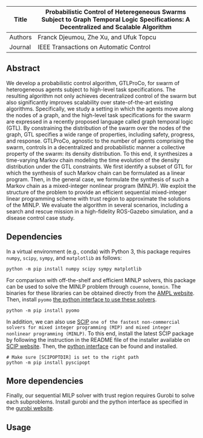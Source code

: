 | Title      | Probabilistic Control of Heteregeneous Swarms Subject to Graph Temporal Logic Specifications: A Decentralized and Scalable Algorithm                  |
|------------|----------------------------------------------------------------------------------------------|
| Authors    | Franck Djeumou, Zhe Xu, and Ufuk Topcu                                                |
| Journal |  IEEE Transactions on Automatic Control                                                            |

## Abstract

We develop a probabilistic control algorithm, GTLProCo, for swarm of heterogeneous agents subject to high-level task specifications. The resulting algorithm not only achieves decentralized control of the swarm but also significantly improves scalability over state-of-the-art existing algorithms. Specifically, we study a setting in which the agents move along the nodes of a graph, and the high-level task specifications for the swarm are expressed in a recently proposed language called graph temporal logic (GTL). By constraining the distribution of the swarm over the nodes of the graph, GTL specifies a wide range of properties, including safety, progress, and response. GTLProCo, agnostic to the number of agents comprising the swarm, controls in a decentralized and probabilistic manner a collective property of the swarm: its density distribution. To this end, it synthesizes a time-varying Markov chain modeling the time evolution of the density distribution under the GTL constraints. We first identify a subset of GTL for which the synthesis of such Markov chain can be formulated as a linear program. Then, in the general case, we formulate the synthesis of such a Markov chain as a mixed-integer nonlinear program (MINLP). We exploit the structure of the problem to provide an efficient sequential mixed-integer linear programming scheme with trust region to approximate the solutions of the MINLP. We evaluate the algorithm in several scenarios, including a search and rescue mission in a high-fidelity ROS-Gazebo simulation, and a disease control case study.

## Dependencies

In a virtual environment (e.g., conda) with Python 3, this package requires ``numpy``, ``scipy``, ``sympy``, and ``matplotlib`` as follows:
```
python -m pip install numpy scipy sympy matplotlib
```

For comparison with off-the-shelf and efficient MINLP solvers, this package can be used to solve the MINLP problem through ``couenne``, ``bonmin``. The binaries for these libraries can be obtained directly from the [AMPL website](https://ampl.com/products/solvers/open-source). Then, install ``pyomo`` [the python interface to use these solvers](https://pyomo.readthedocs.io/en/stable/installation.html).
```
python -m pip install pyomo
```

In addition, we can also use [SCIP](https://www.scipopt.org/index.php#download) ``one of the fastest non-commercial solvers for mixed integer programming (MIP) and mixed integer nonlinear programming (MINLP)``. To this end, install the latest SCIP package by following the instruction in the README file of the installer available on [SCIP website](https://www.scipopt.org/index.php#download). Then, the [python interface](https://github.com/scipopt/PySCIPOpt/blob/master/INSTALL.md) can be found and installed.
```
# Make sure [SCIPOPTDIR] is set to the right path
python -m pip install pyscipopt
``` 

## More dependencies
Finally, our sequential MILP solver with trust region requires Gurobi to solve each subproblems. Install gurobi and the python interface as specified in the [gurobi website](https://www.gurobi.com/documentation/9.1/quickstart_linux/index.html).

## Usage